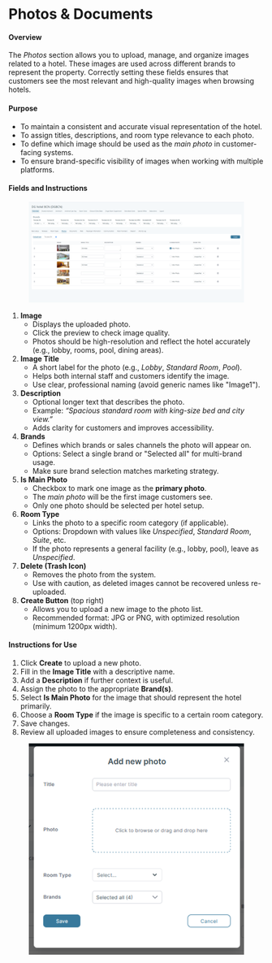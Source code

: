 # Photos & Documents

#### **Overview**

The _Photos_ section allows you to upload, manage, and organize images related to a hotel. These images are used across different brands to represent the property. Correctly setting these fields ensures that customers see the most relevant and high-quality images when browsing hotels.

#### **Purpose**

* To maintain a consistent and accurate visual representation of the hotel.
* To assign titles, descriptions, and room type relevance to each photo.
* To define which image should be used as the _main photo_ in customer-facing systems.
* To ensure brand-specific visibility of images when working with multiple platforms.

#### **Fields and Instructions**

<figure><img src="../../.gitbook/assets/image (3) (1) (1) (1) (1) (1) (1) (1).png" alt=""><figcaption></figcaption></figure>

1. **Image**
   * Displays the uploaded photo.
   * Click the preview to check image quality.
   * Photos should be high-resolution and reflect the hotel accurately (e.g., lobby, rooms, pool, dining areas).
2. **Image Title**
   * A short label for the photo (e.g., _Lobby_, _Standard Room_, _Pool_).
   * Helps both internal staff and customers identify the image.
   * Use clear, professional naming (avoid generic names like "Image1").
3. **Description**
   * Optional longer text that describes the photo.
   * Example: _“Spacious standard room with king-size bed and city view.”_
   * Adds clarity for customers and improves accessibility.
4. **Brands**
   * Defines which brands or sales channels the photo will appear on.
   * Options: Select a single brand or "Selected all" for multi-brand usage.
   * Make sure brand selection matches marketing strategy.
5. **Is Main Photo**
   * Checkbox to mark one image as the **primary photo**.
   * The _main photo_ will be the first image customers see.
   * Only one photo should be selected per hotel setup.
6. **Room Type**
   * Links the photo to a specific room category (if applicable).
   * Options: Dropdown with values like _Unspecified_, _Standard Room_, _Suite_, etc.
   * If the photo represents a general facility (e.g., lobby, pool), leave as _Unspecified_.
7. **Delete (Trash Icon)**
   * Removes the photo from the system.
   * Use with caution, as deleted images cannot be recovered unless re-uploaded.
8. **Create Button** (top right)
   * Allows you to upload a new image to the photo list.
   * Recommended format: JPG or PNG, with optimized resolution (minimum 1200px width).

#### **Instructions for Use**

1. Click **Create** to upload a new photo.
2. Fill in the **Image Title** with a descriptive name.
3. Add a **Description** if further context is useful.
4. Assign the photo to the appropriate **Brand(s)**.
5. Select **Is Main Photo** for the image that should represent the hotel primarily.
6. Choose a **Room Type** if the image is specific to a certain room category.
7. Save changes.
8. Review all uploaded images to ensure completeness and consistency.

<figure><img src="../../.gitbook/assets/image (18) (1) (1) (1) (1) (1) (1) (1) (1) (1) (1) (1) (1) (1).png" alt=""><figcaption></figcaption></figure>
